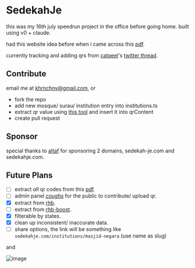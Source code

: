 # SedekahJe

this was my 16th july speedrun project in the office before going home. built using v0 + claude.

had this website idea before when i came across this [pdf](https://www.muamalat.com.my/wp-content/uploads/2023/10/LIST-OF-QR-CODE-FOR-E-DERMA.pdf).

currently tracking and adding qrs from [catqeel](https://x.com/catqeel)'s [twitter thread](https://x.com/catqeel/status/1822939660135645502).

## Contribute

email me at khrnchnv@gmail.com, or
- fork the repo
- add new mosque/ surau/ institution entry into institutions.ts
- extract qr value using [this tool](https://qrcoderaptor.com/) and insert it into qrContent
- create pull request

## Sponsor

special thanks to [altaf](https://x.com/danielminho_?s=21&t=uaExBAqkDxtuY8KYLJBCLQ) for sponsoring 2 domains, sedekah-je.com and sedekahje.com. 

## Future Plans

- [ ] extract *all* qr codes from this [pdf](https://www.muamalat.com.my/wp-content/uploads/2023/10/LIST-OF-QR-CODE-FOR-E-DERMA.pdf).
- [ ] admin panel [*coughs*](https://filamentphp.com/) for the public to contribute/ upload qr.
- [x] extract from [rhb](https://www.rhbgroup.com/jomderma/index.html).
- [ ] extract from [rhb-boost](https://www.rhbgroup.com/-/media/Microsites/syuqr/files/Senarai_31_Institusi_Berdaftar_dgn_syuQR_02042019_V2.pdf).
- [x] filterable by states.
- [x] clean up inconsistent/ inaccurate data.
- [ ] share options, the link will be something like `sedekahje.com/institutions/masjid-negara` (use name as slug)

and 

![image](https://github.com/user-attachments/assets/91858011-8629-455d-af59-d137fe8803d5)

